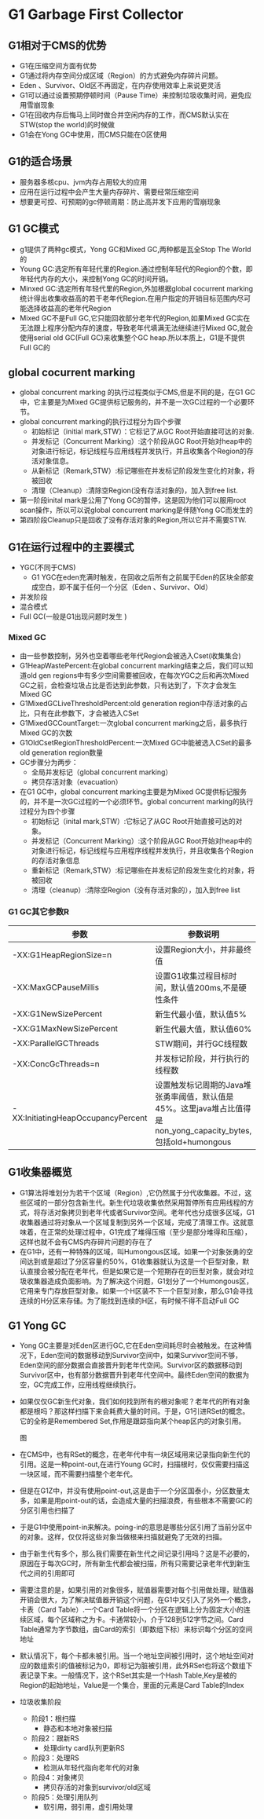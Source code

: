 # G1   Garbage First Collector

## G1相对于CMS的优势

- G1在压缩空间方面有优势
- G1通过将内存空间分成区域（Region）的方式避免内存碎片问题。
- Eden 、Survivor、Old区不再固定，在内存使用效率上来说更灵活
- G1可以通过设置预期停顿时间（Pause Time）来控制垃圾收集时间，避免应用雪崩现象
- G1在回收内存后悔马上同时做合并空闲内存的工作，而CMS默认实在STW(stop the world)的时候做
- G1会在Yong GC中使用，而CMS只能在O区使用

## G1的适合场景

- 服务器多核cpu、jvm内存占用较大的应用
- 应用在运行过程中会产生大量内存碎片、需要经常压缩空间
- 想要更可控、可预期的gc停顿周期：防止高并发下应用的雪崩现象

## G1 GC模式

- g1提供了两种gc模式，Yong GC和Mixed GC,两种都是瓦全Stop The World的
- Young GC:选定所有年轻代里的Region.通过控制年轻代的Region的个数，即年轻代内存的大小，来控制Yong GC的时间开销。
- Minxed GC:选定所有年轻代里的Region,外加根据global cocurrent marking统计得出收集收益高的若干老年代Region.在用户指定的开销目标范围内尽可能选择收益高的老年代Region
- Mixed GC不是Full GC,它只能回收部分老年代的Region,如果Mixed GC实在无法跟上程序分配内存的速度，导致老年代填满无法继续进行Mixed GC,就会使用serial old GC(Full GC)来收集整个GC heap.所以本质上，G1是不提供Full GC的

## global cocurrent marking

- global concurrent marking 的执行过程类似于CMS,但是不同的是，在G1 GC中，它主要是为Mixed GC提供标记服务的，并不是一次GC过程的一个必要环节。
- global concurrent marking的执行过程分为四个步骤
  - 初始标记（initial mark,STW）：它标记了从GC Root开始直接可达的对象.
  - 并发标记（Concurrent Marking）:这个阶段从GC Root开始对heap中的对象进行标记，标记线程与应用线程并发执行，并且收集各个Region的存活对象信息。
  - 从新标记（Remark,STW）:标记哪些在并发标记阶段发生变化的对象，将被回收
  - 清理（Cleanup）:清除空Region(没有存活对象的)，加入到free list.
- 第一阶段inital mark是公用了Yong GC的暂停，这是因为他们可以服用root scan操作，所以可以说global concurrent marking是伴随Yong GC而发生的
- 第四阶段Cleanup只是回收了没有存活对象的Region,所以它并不需要STW.

## G1在运行过程中的主要模式

- YGC(不同于CMS)
  - G1 YGC在eden充满时触发，在回收之后所有之前属于Eden的区块全部变成空白，即不属于任何一个分区（Eden 、Survivor、Old）
- 并发阶段
- 混合模式
- Full GC(一般是G1出现问题时发生 )

### Mixed GC

- 由一些参数控制，另外也空着哪些老年代Region会被选入Cset(收集集合)
- G1HeapWastePercent:在global concurrent marking结束之后，我们可以知道old gen regions中有多少空间需要被回收，在每次YGC之后和再次Mixed GC之前，会检查垃圾占比是否达到此参数，只有达到了，下次才会发生Mixed GC
- G1MixedGCLiveThresholdPercent:old generation region中存活对象的占比，只有在此参数下，才会被选入CSet
- G1MixedGCCountTarget:一次global concurrent marking之后，最多执行Mixed GC的次数
- G1OldCsetRegionThresholdPercent:一次Mixed GC中能被选入CSet的最多old generation region数量
- GC步骤分为两步：
  - 全局并发标记（global concurrent marking）
  - 拷贝存活对象（evacuation）
- 在G1 GC中，global concurrent marking主要是为Mixed GC提供标记服务的，并不是一次GC过程的一个必须环节。global concurrent marking的执行过程分为四个步骤
  - 初始标记（inital mark,STW）:它标记了从GC Root开始直接可达的对象。
  - 并发标记（Concurrent Marking）:这个阶段从GC Root开始对heap中的对象进行标记，标记线程与应用程序线程并发执行，并且收集各个Region的存活对象信息
  - 重新标记（Remark,STW）:标记哪些在并发标记阶段发生变化的对象，将被回收
  - 清理（cleanup）:清除空Region（没有存活对象的），加入到free list

### G1 GC其它参数R

| 参数                               | 参数说明                                                     |
| ---------------------------------- | ------------------------------------------------------------ |
| -XX:G1HeapRegionSize=n             | 设置Region大小，并非最终值                                   |
| -XX:MaxGCPauseMillis               | 设置G1收集过程目标时间，默认值200ms,不是硬性条件             |
| -XX:G1NewSizePercent               | 新生代最小值，默认值5%                                       |
| -XX:G1MaxNewSizePercent            | 新生代最大值，默认值60%                                      |
| -XX:ParallelGCThreads              | STW期间，并行GC线程数                                        |
| -XX:ConcGcThreads=n                | 并发标记阶段，并行执行的线程数                               |
| -XX:InitiatingHeapOccupancyPercent | 设置触发标记周期的Java堆张勇率阈值，默认值是45%。这里java堆占比值得是non_yong_capacity_bytes,包括old+humongous |

## G1收集器概览

- G1算法将堆划分为若干个区域（Region）,它仍然属于分代收集器。不过，这些区域的一部分包含新生代。新生代垃圾收集依然采用暂停所有应用线程的方式，将存活对象拷贝到老年代或者Survivor空间。老年代也分成很多区域，G1收集器通过将对象从一个区域复制到另外一个区域，完成了清理工作。这就意味着，在正常的处理过程中，G1完成了堆得压缩（至少是部分堆得和压缩），这样也就不会有CMS内存碎片问题的存在了
- 在G1中，还有一种特殊的区域，叫Humongous区域。如果一个对象张勇的空间达到或是超过了分区容量的50%，G1收集器就认为这是一个巨型对象，默认直接会被分配在老年代，但是如果它是一个短期存在的巨型对象，就会对垃圾收集器造成负面影响。为了解决这个问题，G1划分了一个Humongous区，它用来专门存放巨型对象。如果一个H区装不下一个巨型对象，那么G1会寻找连续的H分区来存储。为了能找到连续的H区，有时候不得不启动Full GC

## G1 Yong GC

- Yong GC主要是对Eden区进行GC,它在Eden空间耗尽时会被触发。在这种情况下，Eden空间的数据移动到Survivor空间中，如果Survivor空间不够，Eden空间的部分数据会直接晋升到老年代空间。Survivor区的数据移动到Survivor区中，也有部分数据晋升到老年代空间中。最终Eden空间的数据为空，GC完成工作，应用线程继续执行。

- 如果仅仅GC新生代对象，我们如何找到所有的根对象呢？老年代的所有对象都是根吗？那这样扫描下来会耗费大量的时间。于是，G1引进RSet的概念。它的全称是Remembered Set,作用是跟踪指向某个heap区内的对象引用。

  图

- 在CMS中，也有RSet的概念，在老年代中有一块区域用来记录指向新生代的引用。这是一种point-out,在进行Young GC时，扫描根时，仅仅需要扫描这一块区域，而不需要扫描整个老年代。

- 但是在G1Z中，并没有使用point-out,这是由于一个分区国泰小，分区数量太多，如果是用point-out的话，会造成大量的扫描浪费，有些根本不需要GC的分区引用也扫描了

- 于是G1中使用point-in来解决。poing-in的意思是哪些分区引用了当前分区中的对象。这样，仅仅将这些对象当做根来扫描就避免了无效的扫描。

- 由于新生代有多个，那么我们需要在新生代之间记录引用吗？这是不必要的，原因在于每次GC时，所有新生代都会被扫描，所有只需要记录老年代到新生代之间的引用即可

- 需要注意的是，如果引用的对象很多，赋值器需要对每个引用做处理，赋值器开销会很大，为了解决赋值器开销这个问题，在G1中又引入了另外一个概念，卡表（Card Table）.一个Card Table将一个分区在逻辑上分为固定大小的连续区域，每个区域称之为卡。卡通常较小，介于128到512字节之间。Card Table通常为字节数组，由Card的索引（即数组下标）来标识每个分区的空间地址

- 默认情况下，每个卡都未被引用。当一个地址空间被引用时，这个地址空间对应的数组索引的值被标记为0，即标记为脏被引用，此外RSet也将这个数组下表记录下来。一般情况下，这个RSet其实是一个Hash Table,Key是被的Region的起始地址，Value是一个集合，里面的元素是Card Table的Index

- 垃圾收集阶段

  - 阶段1：根扫描
    - 静态和本地对象被扫描
  - 阶段2：跟新RS
    - 处理dirty card队列更新RS
  - 阶段3：处理RS
    - 检测从年轻代指向老年代的对象
  - 阶段4：对象拷贝
    - 拷贝存活的对象到survivor/old区域
  - 阶段5：处理引用队列
    - 软引用，弱引用，虚引用处理


